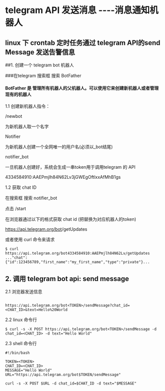 # telegram API 发送消息 ----消息通知机器人

## linux 下 crontab 定时任务通过 telegram API的send Message 发送告警信息

##1. 创建一个 telegram bot 机器人

###在telegram 搜索框 搜索  BotFather

#### BotFather 是 管理所有机器人的父机器人。可以使用它来创建新机器人或者管理现有的机器人

1.1 创建新机器人指令：

/newbot

为新机器人取一个名字

Notifier

为新机器人创建一个全网唯一的用户名(必须以_bot结尾)

notifier_bot

一旦机器人创建好，系统会生成一串token用于调用telegram 的 API

4334584910:AAEPmjlh84N62Lv3jGWEgOftlxxAfMhB1gs

1.2 获取 chat ID

在搜索框 搜索 notifier_bot

点击 /start


在浏览器通过以下的格式获取 chat id (把<TOKEN>替换为对应机器人的token)

https://api.telegram.org/bot<TOKEN>/getUpdates


或者使用 curl 命令来请求

```shell
$ curl https://api.telegram.org/bot4334584910:AAEPmjlh84N62Lv/getUpdates
..."chat":{"id":123456789,"first_name":"my_first_name","type":"private"}...

```

## 2. 调用 telegram bot api: send message

2.1 浏览器发送信息

```shell

https://api.telegram.org/bot<TOKEN>/sendMessage?chat_id=<CHAT_ID>&text=Hello%20World

```

2.2 linux 命令行

```shell
$ curl -s -X POST https://api.telegram.org/bot<TOKEN>/sendMessage -d chat_id=<CHAT_ID> -d text="Hello World"

```

2.3 shell 命令行

```shell
#!/bin/bash

TOKEN=<TOKEN>
CHAT_ID=<CHAT_ID>
MESSAGE="Hello World"
URL="https://api.telegram.org/bot$TOKEN/sendMessage"

curl -s -X POST $URL -d chat_id=$CHAT_ID -d text="$MESSAGE"
```
















